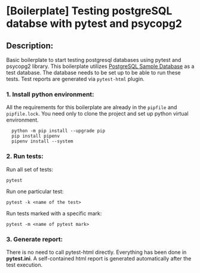 # [Boilerplate] Testing postgreSQL databse with pytest and psycopg2

## Description:
Basic boilerplate to start testing postgresql databases using pytest and psycopg2 library.
This boilerplate utilizes [PostgreSQL Sample Database](https://www.postgresqltutorial.com/postgresql-getting-started/postgresql-sample-database/)
as a test database. The database needs to be set up to be able to run these tests.
Test reports are generated via `pytest-html` plugin.

### 1. Install python environment:
All the requirements for this boilerplate are already in the `pipfile` and `pipfile.lock`. 
You need only to clone the project and set up python virtual environment.
```
  python -m pip install --upgrade pip
  pip install pipenv
  pipenv install --system
```

### 2. Run tests:
Run all set of tests:
```
pytest
```
Run one particular test:
```
pytest -k <name of the test>
```
Run tests marked with a specific mark:
```
pytest -m <name of pytest mark>
```

### 3. Generate report:
There is no need to call pytest-html directly. Everything has been done in **pytest.ini**. 
A self-contained html report is generated automatically after the test execution.